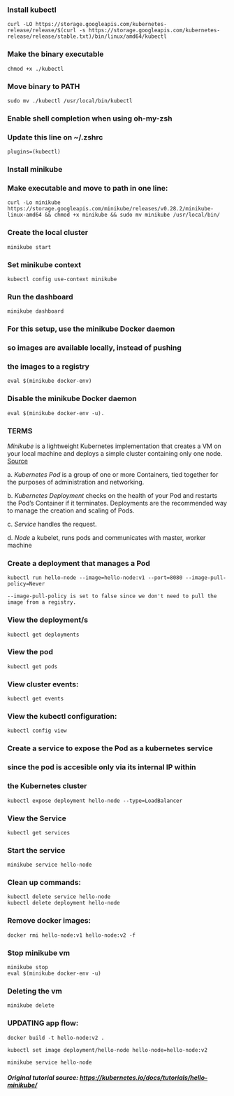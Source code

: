 ### Install kubectl
    curl -LO https://storage.googleapis.com/kubernetes-release/release/$(curl -s https://storage.googleapis.com/kubernetes-release/release/stable.txt)/bin/linux/amd64/kubectl

### Make the binary executable

    chmod +x ./kubectl

### Move binary to PATH
    
    sudo mv ./kubectl /usr/local/bin/kubectl

### Enable shell completion when using oh-my-zsh
### Update this line on ~/.zshrc

    plugins=(kubectl) 


### Install minikube
### Make executable and move to path in one line:

    curl -Lo minikube https://storage.googleapis.com/minikube/releases/v0.28.2/minikube-linux-amd64 && chmod +x minikube && sudo mv minikube /usr/local/bin/

### Create the local cluster

    minikube start

### Set minikube context

    kubectl config use-context minikube

### Run the dashboard

    minikube dashboard

### For this setup, use the minikube Docker daemon
### so images are available locally, instead of pushing
### the images to a registry

    eval $(minikube docker-env)

### Disable the minikube Docker daemon
    
    eval $(minikube docker-env -u).

### **TERMS**
*Minikube* is a lightweight Kubernetes implementation that creates a VM on your local machine and deploys a simple cluster containing only one node.  [Source](https://kubernetes.io/docs/tutorials/kubernetes-basics/create-cluster/cluster-intro/)

a. *Kubernetes Pod* is a group of one or more Containers, tied together for the purposes of administration and networking. 

b. *Kubernetes Deployment* checks on the health of your Pod and restarts the Pod’s Container if it terminates. Deployments are the recommended way to manage the creation and scaling of Pods.

c. *Service* handles the request.

d. *Node* a kubelet, runs pods and communicates with master, worker machine


### Create a deployment that manages a Pod

    kubectl run hello-node --image=hello-node:v1 --port=8080 --image-pull-policy=Never

    --image-pull-policy is set to false since we don't need to pull the image from a registry.

### View the deployment/s

    kubectl get deployments

###  View the pod

    kubectl get pods

### View cluster events:

    kubectl get events

### View the kubectl configuration:

    kubectl config view

### Create a service to expose the Pod as a kubernetes service
### since the pod is accesible only via its internal IP within
### the Kubernetes cluster

    kubectl expose deployment hello-node --type=LoadBalancer

### View the Service 

    kubectl get services

### Start the service

    minikube service hello-node

### Clean up commands:

    kubectl delete service hello-node
    kubectl delete deployment hello-node

### Remove docker images:

    docker rmi hello-node:v1 hello-node:v2 -f

### Stop minikube vm

    minikube stop
    eval $(minikube docker-env -u)

### Deleting the vm

    minikube delete

### UPDATING app flow:

    docker build -t hello-node:v2 .

    kubectl set image deployment/hello-node hello-node=hello-node:v2

    minikube service hello-node

##### Original tutorial source: https://kubernetes.io/docs/tutorials/hello-minikube/
